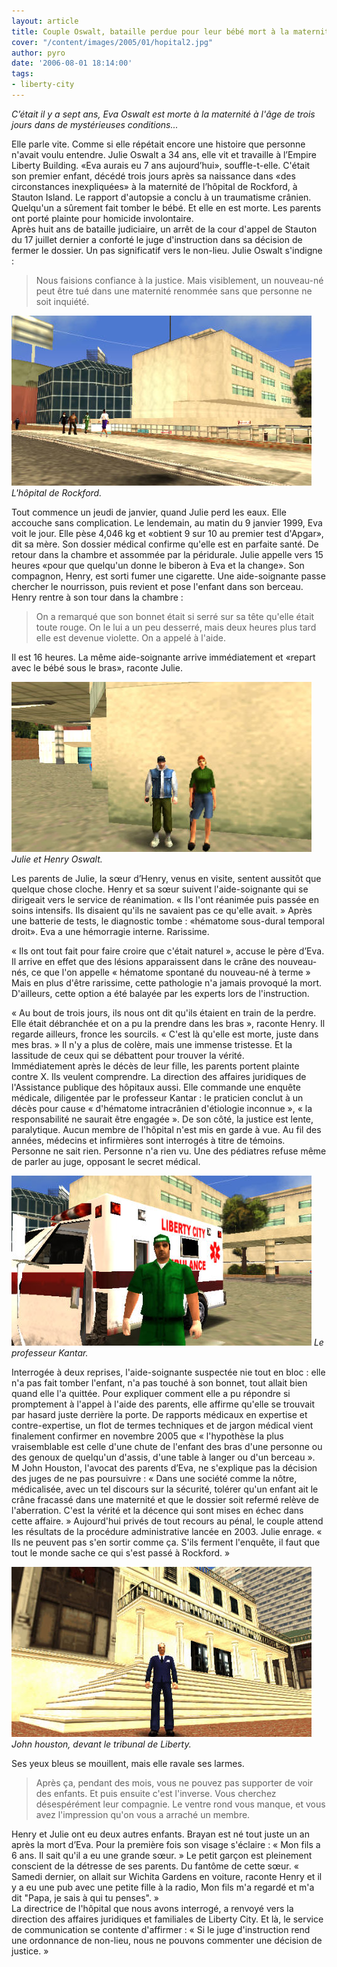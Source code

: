 ```yaml
---
layout: article
title: Couple Oswalt, bataille perdue pour leur bébé mort à la maternité
cover: "/content/images/2005/01/hopital2.jpg"
author: pyro
date: '2006-08-01 18:14:00'
tags:
- liberty-city
---
```


_C’était il y a sept ans, Eva Oswalt est morte à la maternité à l'âge de trois jours dans de mystérieuses conditions..._

Elle parle vite. Comme si elle répétait encore une histoire que personne n'avait voulu entendre. Julie Oswalt a 34 ans, elle vit et travaille à l’Empire Liberty Building. «Eva aurais eu 7 ans aujourd’hui», souffle-t-elle. C'était son premier enfant, décédé trois jours après sa naissance dans «des circonstances inexpliquées» à la maternité de l’hôpital de Rockford, à Stauton Island. Le rapport d'autopsie a conclu à un traumatisme crânien. Quelqu'un a sûrement fait tomber le bébé. Et elle en est morte. Les parents ont porté plainte pour homicide involontaire.  
Après huit ans de bataille judiciaire, un arrêt de la cour d'appel de Stauton du 17 juillet dernier a conforté le juge d'instruction dans sa décision de fermer le dossier. Un pas significatif vers le non-lieu. Julie Oswalt s'indigne :

> Nous faisions confiance à la justice. Mais visiblement, un nouveau-né peut être tué dans une maternité renommée sans que personne ne soit inquiété.

![L'hôpital de Rockford.](/content/images/2005/01/hopilal.jpg)
_L'hôpital de Rockford._

Tout commence un jeudi de janvier, quand Julie perd les eaux. Elle accouche sans complication. Le lendemain, au matin du 9 janvier 1999, Eva voit le jour. Elle pèse 4,046 kg et «obtient 9 sur 10 au premier test d'Apgar», dit sa mère. Son dossier médical confirme qu'elle est en parfaite santé. De retour dans la chambre et assommée par la péridurale. Julie appelle vers 15 heures «pour que quelqu'un donne le biberon à Eva et la change». Son compagnon, Henry, est sorti fumer une cigarette. Une aide-soignante passe chercher le nourrisson, puis revient et pose l'enfant dans son berceau. Henry rentre à son tour dans la chambre :

> On a remarqué que son bonnet était si serré sur sa tête qu'elle était toute rouge. On le lui a un peu desserré, mais deux heures plus tard elle est devenue violette. On a appelé à l'aide.

Il est 16 heures. La même aide-soignante arrive immédiatement et «repart avec le bébé sous le bras», raconte Julie.

![Julie et Henry Oswalt.](/content/images/2005/01/couple_oswalt.jpg)
_Julie et Henry Oswalt._

Les parents de Julie, la sœur d’Henry, venus en visite, sentent aussitôt que quelque chose cloche. Henry et sa sœur suivent l'aide-soignante qui se dirigeait vers le service de réanimation. « Ils l'ont réanimée puis passée en soins intensifs. Ils disaient qu'ils ne savaient pas ce qu'elle avait. » Après une batterie de tests, le diagnostic tombe : «hématome sous-dural temporal droit». Eva a une hémorragie interne. Rarissime.

« Ils ont tout fait pour faire croire que c'était naturel », accuse le père d’Eva. Il arrive en effet que des lésions apparaissent dans le crâne des nouveau-nés, ce que l'on appelle « hématome spontané du nouveau-né à terme » Mais en plus d'être rarissime, cette pathologie n'a jamais provoqué la mort. D'ailleurs, cette option a été balayée par les experts lors de l'instruction.

« Au bout de trois jours, ils nous ont dit qu'ils étaient en train de la perdre. Elle était débranchée et on a pu la prendre dans les bras », raconte Henry. Il regarde ailleurs, fronce les sourcils. « C'est là qu'elle est morte, juste dans mes bras. » Il n'y a plus de colère, mais une immense tristesse. Et la lassitude de ceux qui se débattent pour trouver la vérité.  
Immédiatement après le décès de leur fille, les parents portent plainte contre X. Ils veulent comprendre. La direction des affaires juridiques de l'Assistance publique des hôpitaux aussi. Elle commande une enquête médicale, diligentée par le professeur Kantar : le praticien conclut à un décès pour cause « d'hématome intracrânien d'étiologie inconnue », « la responsabilité ne saurait être engagée ». De son côté, la justice est lente, paralytique. Aucun membre de l'hôpital n'est mis en garde à vue. Au fil des années, médecins et infirmières sont interrogés à titre de témoins. Personne ne sait rien. Personne n'a rien vu. Une des pédiatres refuse même de parler au juge, opposant le secret médical.

![Le professeur Kantar.](/content/images/2005/01/docteur.jpg)
_Le professeur Kantar._

Interrogée à deux reprises, l'aide-soignante suspectée nie tout en bloc : elle n'a pas fait tomber l'enfant, n'a pas touché à son bonnet, tout allait bien quand elle l'a quittée. Pour expliquer comment elle a pu répondre si promptement à l'appel à l'aide des parents, elle affirme qu'elle se trouvait par hasard juste derrière la porte. De rapports médicaux en expertise et contre-expertise, un flot de termes techniques et de jargon médical vient finalement confirmer en novembre 2005 que « l'hypothèse la plus vraisemblable est celle d'une chute de l'enfant des bras d'une personne ou des genoux de quelqu'un d'assis, d'une table à langer ou d'un berceau ».  
M John Houston, l'avocat des parents d’Eva, ne s'explique pas la décision des juges de ne pas poursuivre : « Dans une société comme la nôtre, médicalisée, avec un tel discours sur la sécurité, tolérer qu'un enfant ait le crâne fracassé dans une maternité et que le dossier soit refermé relève de l'aberration. C'est la vérité et la décence qui sont mises en échec dans cette affaire. » Aujourd'hui privés de tout recours au pénal, le couple attend les résultats de la procédure administrative lancée en 2003. Julie enrage. « Ils ne peuvent pas s'en sortir comme ça. S'ils ferment l'enquête, il faut que tout le monde sache ce qui s'est passé à Rockford. »

![John houston, devant le tribunal de Liberty.](/content/images/2005/01/avocat_oswalt.jpg)
_John houston, devant le tribunal de Liberty._

Ses yeux bleus se mouillent, mais elle ravale ses larmes.

> Après ça, pendant des mois, vous ne pouvez pas supporter de voir des enfants. Et puis ensuite c'est l'inverse. Vous cherchez désespérément leur compagnie. Le ventre rond vous manque, et vous avez l'impression qu'on vous a arraché un membre.

Henry et Julie ont eu deux autres enfants. Brayan est né tout juste un an après la mort d’Eva. Pour la première fois son visage s'éclaire : « Mon fils a 6 ans. Il sait qu'il a eu une grande sœur. » Le petit garçon est pleinement conscient de la détresse de ses parents. Du fantôme de cette sœur. « Samedi dernier, on allait sur Wichita Gardens en voiture, raconte Henry et il y a eu une pub avec une petite fille à la radio, Mon fils m'a regardé et m'a dit "Papa, je sais à qui tu penses". »  
La directrice de l'hôpital que nous avons interrogé, a renvoyé vers la direction des affaires juridiques et familiales de Liberty City. Et là, le service de communication se contente d'affirmer : « Si le juge d'instruction rend une ordonnance de non-lieu, nous ne pouvons commenter une décision de justice. »